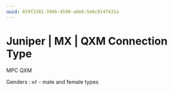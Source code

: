 ```yaml
---
uuid: 029f2381-596b-4590-a8e6-5e6c014f431a
---
```

# Juniper | MX | QXM Connection Type

MPC QXM

Genders
: `mf` - male and female types
